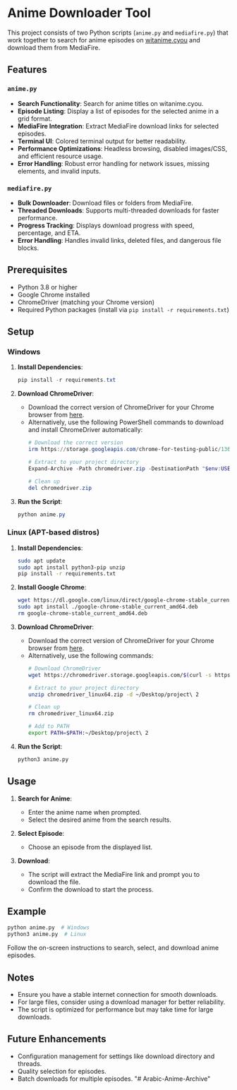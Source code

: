 # Anime Downloader Tool

This project consists of two Python scripts (`anime.py` and `mediafire.py`) that work together to search for anime episodes on [witanime.cyou](https://witanime.cyou) and download them from MediaFire.

## Features

### `anime.py`
- **Search Functionality**: Search for anime titles on witanime.cyou.
- **Episode Listing**: Display a list of episodes for the selected anime in a grid format.
- **MediaFire Integration**: Extract MediaFire download links for selected episodes.
- **Terminal UI**: Colored terminal output for better readability.
- **Performance Optimizations**: Headless browsing, disabled images/CSS, and efficient resource usage.
- **Error Handling**: Robust error handling for network issues, missing elements, and invalid inputs.

### `mediafire.py`
- **Bulk Downloader**: Download files or folders from MediaFire.
- **Threaded Downloads**: Supports multi-threaded downloads for faster performance.
- **Progress Tracking**: Displays download progress with speed, percentage, and ETA.
- **Error Handling**: Handles invalid links, deleted files, and dangerous file blocks.

## Prerequisites

- Python 3.8 or higher
- Google Chrome installed
- ChromeDriver (matching your Chrome version)
- Required Python packages (install via `pip install -r requirements.txt`)

## Setup

### Windows
1. **Install Dependencies**:
   ```powershell
   pip install -r requirements.txt
   ```

2. **Download ChromeDriver**:
   - Download the correct version of ChromeDriver for your Chrome browser from [here](https://chromedriver.chromium.org/).
   - Alternatively, use the following PowerShell commands to download and install ChromeDriver automatically:
     ```powershell
     # Download the correct version
     irm https://storage.googleapis.com/chrome-for-testing-public/136.0.7103.92/win64/chromedriver-win64.zip -OutFile chromedriver.zip

     # Extract to your project directory
     Expand-Archive -Path chromedriver.zip -DestinationPath "$env:USERPROFILE\Desktop\project 2"

     # Clean up
     del chromedriver.zip
     ```

3. **Run the Script**:
   ```powershell
   python anime.py
   ```

### Linux (APT-based distros)
1. **Install Dependencies**:
   ```bash
   sudo apt update
   sudo apt install python3-pip unzip
   pip install -r requirements.txt
   ```

2. **Install Google Chrome**:
   ```bash
   wget https://dl.google.com/linux/direct/google-chrome-stable_current_amd64.deb
   sudo apt install ./google-chrome-stable_current_amd64.deb
   rm google-chrome-stable_current_amd64.deb
   ```

3. **Download ChromeDriver**:
   - Download the correct version of ChromeDriver for your Chrome browser from [here](https://chromedriver.chromium.org/).
   - Alternatively, use the following commands:
     ```bash
     # Download ChromeDriver
     wget https://chromedriver.storage.googleapis.com/$(curl -s https://chromedriver.storage.googleapis.com/LATEST_RELEASE)/chromedriver_linux64.zip

     # Extract to your project directory
     unzip chromedriver_linux64.zip -d ~/Desktop/project\ 2

     # Clean up
     rm chromedriver_linux64.zip

     # Add to PATH
     export PATH=$PATH:~/Desktop/project\ 2
     ```

4. **Run the Script**:
   ```bash
   python3 anime.py
   ```

## Usage

1. **Search for Anime**:
   - Enter the anime name when prompted.
   - Select the desired anime from the search results.

2. **Select Episode**:
   - Choose an episode from the displayed list.

3. **Download**:
   - The script will extract the MediaFire link and prompt you to download the file.
   - Confirm the download to start the process.

## Example

```bash
python anime.py  # Windows
python3 anime.py  # Linux
```

Follow the on-screen instructions to search, select, and download anime episodes.

## Notes

- Ensure you have a stable internet connection for smooth downloads.
- For large files, consider using a download manager for better reliability.
- The script is optimized for performance but may take time for large downloads.

## Future Enhancements

- Configuration management for settings like download directory and threads.
- Quality selection for episodes.
- Batch downloads for multiple episodes. "# Arabic-Anime-Archive" 
